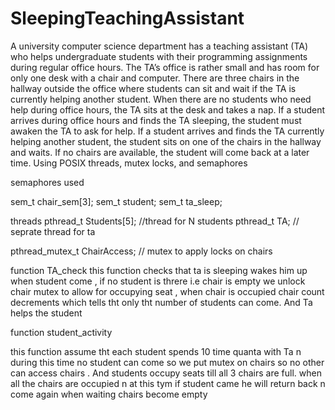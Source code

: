# SleepingTeachingAssistant

A university computer science department has a teaching assistant (TA) who
helps undergraduate students with their programming assignments during
regular office hours. The TA’s office is rather small and has room for only one
desk with a chair and computer. There are three chairs in the hallway outside
the office where students can sit and wait if the TA is currently helping another
student. When there are no students who need help during office hours, the
TA sits at the desk and takes a nap. If a student arrives during office hours
and finds the TA sleeping, the student must awaken the TA to ask for help. If a
student arrives and finds the TA currently helping another student, the student
sits on one of the chairs in the hallway and waits. If no chairs are available, the
student will come back at a later time.
Using POSIX threads, mutex locks, and semaphores

semaphores used

sem_t chair_sem[3];
sem_t student;
sem_t ta_sleep; 

threads 
pthread_t Students[5];  //thread for N students 
pthread_t TA; // seprate thread for ta

pthread_mutex_t ChairAccess; // mutex to apply locks on chairs


function TA_check
this function checks that ta is sleeping wakes him up when student come  , if no student is threre i.e chair is empty we unlock chair mutex to allow for occupying seat , when chair is occupied chair count decrements which tells tht only tht number of students can come. And Ta helps the student

function student_activity

this function assume tht each student spends 10 time quanta with Ta n during this time no student can come so we put mutex  on chairs so no other can access chairs . And students occupy seats till all 3 chairs are full. when all the chairs are occupied n at this tym if student came he will return back n come again when waiting chairs become empty
